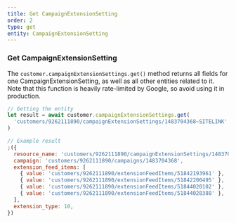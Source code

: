 ```yaml
---
title: Get CampaignExtensionSetting
order: 2
type: get
entity: CampaignExtensionSetting
---
```


### Get CampaignExtensionSetting

The `customer.campaignExtensionSettings.get()` method returns all fields for one CampaignExtensionSetting, as well as all other entities related to it. Note that this function is heavily rate-limited by Google, so avoid using it in production.

```javascript
// Getting the entity
let result = await customer.campaignExtensionSettings.get(
  'customers/9262111890/campaignExtensionSettings/1483704368~SITELINK'
)
```

```javascript
// Example result
;({
  resource_name: 'customers/9262111890/campaignExtensionSettings/1483704368~SITELINK',
  campaign: 'customers/9262111890/campaigns/1483704368',
  extension_feed_items: [
    { value: 'customers/9262111890/extensionFeedItems/51842193961' },
    { value: 'customers/9262111890/extensionFeedItems/51842200495' },
    { value: 'customers/9262111890/extensionFeedItems/51844020102' },
    { value: 'customers/9262111890/extensionFeedItems/51844028388' },
  ],
  extension_type: 10,
})
```
